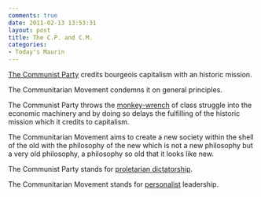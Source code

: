 ```yaml
---
comments: true
date: 2011-02-13 13:53:31
layout: post
title: The C.P. and C.M.
categories:
- Today's Maurin
---
```


[The Communist Party](http://en.wikipedia.org/wiki/Communist_party)
credits bourgeois capitalism
with an historic mission.

The Communitarian Movement
condemns it
on general principles.

The Communist Party
throws the [monkey-wrench](http://en.wikipedia.org/wiki/Monkey_wrench)
of class struggle
into the economic machinery
and by doing so
delays the fulfilling
of the historic mission
which it credits
to capitalism.

The Communitarian Movement
aims to create
a new society
within the shell of the old
with the philosophy of the new
which is not
a new philosophy
but a very old philosophy,
a philosophy so old
that it looks like new.

The Communist Party
stands for [proletarian dictatorship](http://en.wikipedia.org/wiki/Dictatorship_of_the_proletariat).

The Communitarian Movement
stands for [personalist](http://en.wikipedia.org/wiki/Personalism) leadership.